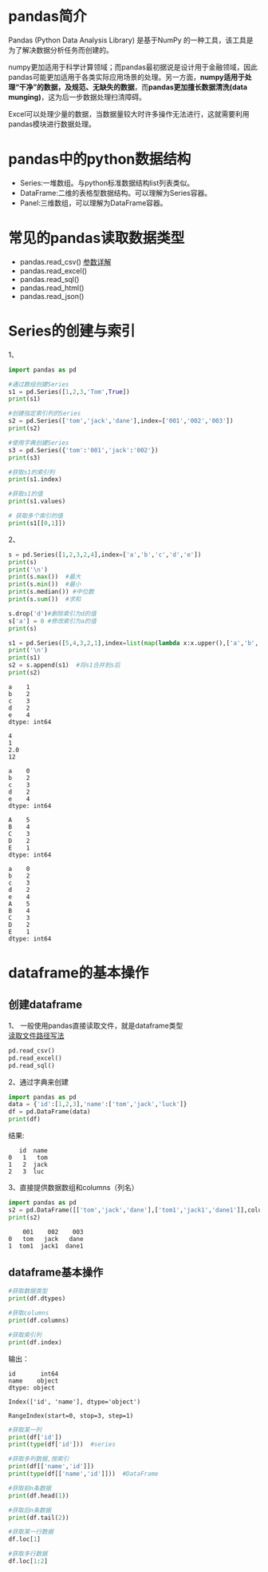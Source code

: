 # pandas简介     
Pandas (Python Data Analysis Library) 是基于NumPy 的一种工具，该工具是为了解决数据分析任务而创建的。     

numpy更加适用于科学计算领域；而pandas最初据说是设计用于金融领域，因此pandas可能更加适用于各类实际应用场景的处理。另一方面，**numpy适用于处理“干净”的数据，及规范、无缺失的数据**，而**pandas更加擅长数据清洗(data munging)**，这为后一步数据处理扫清障碍。    

Excel可以处理少量的数据，当数据量较大时许多操作无法进行，这就需要利用pandas模块进行数据处理。   
# pandas中的python数据结构    

* Series:一堆数组。与python标准数据结构list列表类似。   
* DataFrame:二维的表格型数据结构。可以理解为Series容器。   
* Panel:三维数组，可以理解为DataFrame容器。  

# 常见的pandas读取数据类型   

* pandas.read_csv()     [参数详解](https://blog.csdn.net/lhwjgs123456789/article/details/113797065)    
* pandas.read_excel()  
* pandas.read_sql()   
* pandas.read_html()  
* pandas.read_json()  

# Series的创建与索引   
1、      
```python
import pandas as pd

#通过数组创建Series
s1 = pd.Series([1,2,3,'Tom',True])
print(s1)

#创建指定索引列的Series
s2 = pd.Series(['tom','jack','dane'],index=['001','002','003'])
print(s2)

#使用字典创建Series
s3 = pd.Series({'tom':'001','jack':'002'})
print(s3)

#获取s1的索引列
print(s1.index)

#获取s1的值
print(s1.values)

# 获取多个索引的值
print(s1[[0,1]])
```
2、
```python
s = pd.Series([1,2,3,2,4],index=['a','b','c','d','e'])
print(s)
print('\n')
print(s.max())  #最大
print(s.min())  #最小
print(s.median()) #中位数
print(s.sum())  #求和

s.drop('d')#删除索引为d的值
s['a'] = 0 #修改索引为a的值
print(s)

s1 = pd.Series([5,4,3,2,1],index=list(map(lambda x:x.upper(),['a','b','c','d','e'])))
print('\n')
print(s1)
s2 = s.append(s1)  #将s1合并到s后
print(s2)
```
```
a    1      
b    2      
c    3      
d    2      
e    4      
dtype: int64

4  
1  
2.0
12

a    0
b    2
c    3
d    2
e    4
dtype: int64

A    5
B    4
C    3
D    2
E    1
dtype: int64

a    0
b    2
c    3
d    2
e    4
A    5
B    4
C    3
D    2
E    1
dtype: int64
```


# dataframe的基本操作    

## 创建dataframe   
1、 一般使用pandas直接读取文件，就是dataframe类型      
[读取文件路径写法](https://blog.csdn.net/weixin_47542175/article/details/113237354)     
 
```python
pd.read_csv()
pd.read_excel()
pd.read_sql()
```  
2、通过字典来创建    
```python
import pandas as pd
data = {'id':[1,2,3],'name':['tom','jack','luck']}
df = pd.DataFrame(data)
print(df)
```
结果:
```
   id  name
0   1   tom
1   2  jack
2   3  luc
```

3、直接提供数据数组和columns（列名）    

```python
import pandas as pd
s2 = pd.DataFrame([['tom','jack','dane'],['tom1','jack1','dane1']],columns=['001','002','003'])
print(s2)
```
```
    001    002    003
0   tom   jack   dane
1  tom1  jack1  dane1
```



## dataframe基本操作   
```python
#获取数据类型
print(df.dtypes)

#获取columns
print(df.columns)

#获取索引列
print(df.index)
```
输出：
```
id       int64
name    object
dtype: object

Index(['id', 'name'], dtype='object')

RangeIndex(start=0, stop=3, step=1)
```


```python
#获取某一列
print(df['id'])
print(type(df['id']))  #series

#获取多列数据,按索引
print(df[['name','id']])
print(type(df[['name','id']]))  #DataFrame

#获取前n条数据
print(df.head(1))

#获取后n条数据
print(df.tail(2))

#获取某一行数据
df.loc[1]

#获取多行数据
df.loc[1:2]
```